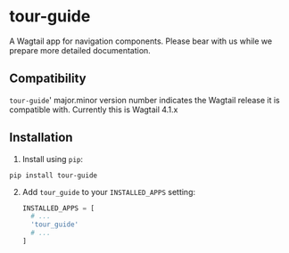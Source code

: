 tour-guide
==========

A Wagtail app for navigation components. Please bear with us while we prepare more detailed documentation.

Compatibility
-------------

`tour-guide`' major.minor version number indicates the Wagtail release it is compatible with. Currently this is Wagtail 4.1.x

Installation
------------

1. Install using `pip`:
  ```shell
  pip install tour-guide
  ```
2. Add
   `tour_guide` to your `INSTALLED_APPS` setting:
   ```python
   INSTALLED_APPS = [
     # ...
     'tour_guide'
     # ...
   ]
   ```
